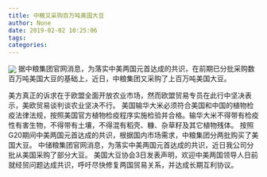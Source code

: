```yaml
---
title: 中粮又采购百万吨美国大豆
author: None
date: 2019-02-02 10:25:06
tags: 
categories: 
---
```

 
<!-- more -->
<img align="center" border="0" src="https://imgcdn.yicai.com/uppics/images/2019/02/2093c9614645be22c6053cccf24d0330.jpg" />
据中粮集团官网消息，为落实中美两国元首达成的共识，在前期已分批采购数百万吨美国大豆的基础上，近日，中粮集团又采购了上百万吨美国大豆。
 
 
美方真正的诉求在于欧盟全面开放农业市场，然而欧盟贸易专员在此行中坚决表示，美欧贸易谈判谈农业坚决不行。
美国输华大米必须符合美国和中国的植物检疫法律法规，按照美国官方植物检疫程序实施检验并合格。输华大米不得带有检疫性有害生物，不得带有土壤，不得混有稻壳、糠、杂草籽及其它植物残体。
按照G20期间中美两国元首达成的共识，根据国内市场需求，中粮集团分两批购买了美国大豆。
中储粮集团官网消息，为落实中美两国元首达成的共识，近日我公司分批从美国采购了部分大豆。
美国大豆协会3日发表声明，欢迎中美两国领导人日前就经贸问题达成共识，呼吁尽快修复两国贸易关系，并达成长期互利协议。

